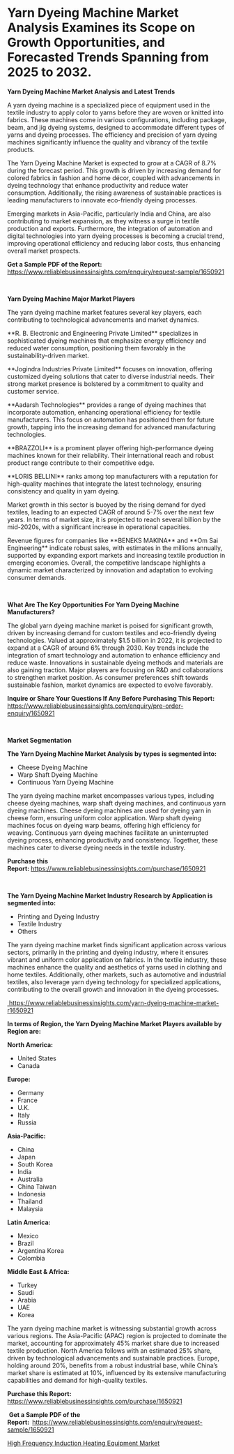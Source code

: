 <p><h1>Yarn Dyeing Machine Market Analysis Examines its Scope on Growth Opportunities, and Forecasted Trends Spanning from 2025 to 2032.</h1></p><p><strong>Yarn Dyeing Machine Market Analysis and Latest Trends</strong></p>
<p><p>A yarn dyeing machine is a specialized piece of equipment used in the textile industry to apply color to yarns before they are woven or knitted into fabrics. These machines come in various configurations, including package, beam, and jig dyeing systems, designed to accommodate different types of yarns and dyeing processes. The efficiency and precision of yarn dyeing machines significantly influence the quality and vibrancy of the textile products.</p><p>The Yarn Dyeing Machine Market is expected to grow at a CAGR of 8.7% during the forecast period. This growth is driven by increasing demand for colored fabrics in fashion and home décor, coupled with advancements in dyeing technology that enhance productivity and reduce water consumption. Additionally, the rising awareness of sustainable practices is leading manufacturers to innovate eco-friendly dyeing processes. </p><p>Emerging markets in Asia-Pacific, particularly India and China, are also contributing to market expansion, as they witness a surge in textile production and exports. Furthermore, the integration of automation and digital technologies into yarn dyeing processes is becoming a crucial trend, improving operational efficiency and reducing labor costs, thus enhancing overall market prospects.</p></p>
<p><strong>Get a Sample PDF of the Report:&nbsp;</strong> <a href="https://www.reliablebusinessinsights.com/enquiry/request-sample/1650921?utm_campaign=2142&utm_medium=2&utm_source=Github&utm_content=ia&utm_term=17022025&utm_id=yarn-dyeing-machine">https://www.reliablebusinessinsights.com/enquiry/request-sample/1650921</a></p>
<p>&nbsp;</p>
<p><strong>Yarn Dyeing Machine Major Market Players</strong></p>
<p><p>The yarn dyeing machine market features several key players, each contributing to technological advancements and market dynamics. </p><p>**R. B. Electronic and Engineering Private Limited** specializes in sophisticated dyeing machines that emphasize energy efficiency and reduced water consumption, positioning them favorably in the sustainability-driven market. </p><p>**Jogindra Industries Private Limited** focuses on innovation, offering customized dyeing solutions that cater to diverse industrial needs. Their strong market presence is bolstered by a commitment to quality and customer service.</p><p>**Aadarsh Technologies** provides a range of dyeing machines that incorporate automation, enhancing operational efficiency for textile manufacturers. This focus on automation has positioned them for future growth, tapping into the increasing demand for advanced manufacturing technologies.</p><p>**BRAZZOLI** is a prominent player offering high-performance dyeing machines known for their reliability. Their international reach and robust product range contribute to their competitive edge.</p><p>**LORIS BELLINI** ranks among top manufacturers with a reputation for high-quality machines that integrate the latest technology, ensuring consistency and quality in yarn dyeing. </p><p>Market growth in this sector is buoyed by the rising demand for dyed textiles, leading to an expected CAGR of around 5-7% over the next few years. In terms of market size, it is projected to reach several billion by the mid-2020s, with a significant increase in operational capacities.</p><p>Revenue figures for companies like **BENEKS MAKINA** and **Om Sai Engineering** indicate robust sales, with estimates in the millions annually, supported by expanding export markets and increasing textile production in emerging economies. Overall, the competitive landscape highlights a dynamic market characterized by innovation and adaptation to evolving consumer demands.</p></p>
<p>&nbsp;</p>
<p><strong>What Are The Key Opportunities For Yarn Dyeing Machine Manufacturers?</strong></p>
<p><p>The global yarn dyeing machine market is poised for significant growth, driven by increasing demand for custom textiles and eco-friendly dyeing technologies. Valued at approximately $1.5 billion in 2022, it is projected to expand at a CAGR of around 6% through 2030. Key trends include the integration of smart technology and automation to enhance efficiency and reduce waste. Innovations in sustainable dyeing methods and materials are also gaining traction. Major players are focusing on R&D and collaborations to strengthen market position. As consumer preferences shift towards sustainable fashion, market dynamics are expected to evolve favorably.</p></p>
<p><strong>Inquire or Share Your Questions If Any Before Purchasing This Report:</strong> <a href="https://www.reliablebusinessinsights.com/enquiry/pre-order-enquiry/1650921?utm_campaign=2142&utm_medium=2&utm_source=Github&utm_content=ia&utm_term=17022025&utm_id=yarn-dyeing-machine">https://www.reliablebusinessinsights.com/enquiry/pre-order-enquiry/1650921</a></p>
<p>&nbsp;</p>
<p><strong>Market Segmentation</strong></p>
<p><strong>The Yarn Dyeing Machine Market Analysis by types is segmented into:</strong></p>
<p><ul><li>Cheese Dyeing Machine</li><li>Warp Shaft Dyeing Machine</li><li>Continuous Yarn Dyeing Machine</li></ul></p>
<p><p>The yarn dyeing machine market encompasses various types, including cheese dyeing machines, warp shaft dyeing machines, and continuous yarn dyeing machines. Cheese dyeing machines are used for dyeing yarn in cheese form, ensuring uniform color application. Warp shaft dyeing machines focus on dyeing warp beams, offering high efficiency for weaving. Continuous yarn dyeing machines facilitate an uninterrupted dyeing process, enhancing productivity and consistency. Together, these machines cater to diverse dyeing needs in the textile industry.</p></p>
<p><strong>Purchase this Report:&nbsp;</strong><a href="https://www.reliablebusinessinsights.com/purchase/1650921?utm_campaign=2142&utm_medium=2&utm_source=Github&utm_content=ia&utm_term=17022025&utm_id=yarn-dyeing-machine">https://www.reliablebusinessinsights.com/purchase/1650921</a></p>
<p>&nbsp;</p>
<p><strong>The Yarn Dyeing Machine Market Industry Research by Application is segmented into:</strong></p>
<p><ul><li>Printing and Dyeing Industry</li><li>Textile Industry</li><li>Others</li></ul></p>
<p><p>The yarn dyeing machine market finds significant application across various sectors, primarily in the printing and dyeing industry, where it ensures vibrant and uniform color application on fabrics. In the textile industry, these machines enhance the quality and aesthetics of yarns used in clothing and home textiles. Additionally, other markets, such as automotive and industrial textiles, also leverage yarn dyeing technology for specialized applications, contributing to the overall growth and innovation in the dyeing processes.</p></p>
<p><a href="https://www.reliablebusinessinsights.com/yarn-dyeing-machine-market-r1650921?utm_campaign=2142&utm_medium=2&utm_source=Github&utm_content=ia&utm_term=17022025&utm_id=yarn-dyeing-machine">&nbsp;https://www.reliablebusinessinsights.com/yarn-dyeing-machine-market-r1650921</a></p>
<p><strong>In terms of Region, the Yarn Dyeing Machine Market Players available by Region are:</strong></p>
<p>
    <p> <strong> North America: </strong>
        <ul>
            <li>United States</li>
            <li>Canada</li>
        </ul>
        </p> 
    <p> <strong> Europe: </strong>
        <ul>
            <li>Germany</li>
            <li>France</li>
            <li>U.K.</li>
            <li>Italy</li>
            <li>Russia</li>
        </ul>
        </p> 
    <p> <strong> Asia-Pacific: </strong>
        <ul>
            <li>China</li>
            <li>Japan</li>
            <li>South Korea</li>
            <li>India</li>
            <li>Australia</li>
            <li>China Taiwan</li>
            <li>Indonesia</li>
            <li>Thailand</li>
            <li>Malaysia</li>
        </ul>
        </p> 
    <p> <strong> Latin America: </strong>
        <ul>
            <li>Mexico</li>
            <li>Brazil</li>
            <li>Argentina Korea</li>
            <li>Colombia</li>
        </ul>
        </p> 
    <p> <strong> Middle East & Africa: </strong>
        <ul>
            <li>Turkey</li>
            <li>Saudi</li>
            <li>Arabia</li>
            <li>UAE</li>
            <li>Korea</li>
        </ul>
    </p>
    </p>
<p><p>The yarn dyeing machine market is witnessing substantial growth across various regions. The Asia-Pacific (APAC) region is projected to dominate the market, accounting for approximately 45% market share due to increased textile production. North America follows with an estimated 25% share, driven by technological advancements and sustainable practices. Europe, holding around 20%, benefits from a robust industrial base, while China’s market share is estimated at 10%, influenced by its extensive manufacturing capabilities and demand for high-quality textiles.</p></p>
<p><strong>Purchase this Report: </strong><a href="https://www.reliablebusinessinsights.com/purchase/1650921?utm_campaign=2142&utm_medium=2&utm_source=Github&utm_content=ia&utm_term=17022025&utm_id=yarn-dyeing-machine">https://www.reliablebusinessinsights.com/purchase/1650921</a></p>
<p>&nbsp;<strong>Get a Sample PDF of the Report:&nbsp;&nbsp;</strong><a href="https://www.reliablebusinessinsights.com/enquiry/request-sample/1650921?utm_campaign=2142&utm_medium=2&utm_source=Github&utm_content=ia&utm_term=17022025&utm_id=yarn-dyeing-machine">https://www.reliablebusinessinsights.com/enquiry/request-sample/1650921</a></p>
<p><strong></strong></p>
<p><p><a href="https://github.com/FosterFahey91/Market-Research-Report-List-1/blob/main/high-frequency-induction-heating-equipment-market.md?utm_campaign=2142&utm_medium=2&utm_source=Github&utm_content=ia&utm_term=17022025&utm_id=yarn-dyeing-machine">High Frequency Induction Heating Equipment Market</a></p></p>